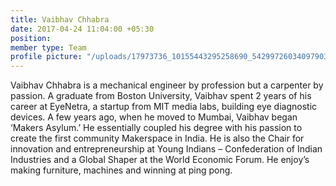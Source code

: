 ```yaml
---
title: Vaibhav Chhabra
date: 2017-04-24 11:04:00 +05:30
position: 
member type: Team
profile picture: "/uploads/17973736_10155443295258690_5429972603409790332_o.jpg"
---
```


Vaibhav Chhabra is a mechanical engineer by profession but a carpenter by passion. A graduate from Boston University, Vaibhav spent 2 years of his career at EyeNetra, a startup from MIT media labs, building eye diagnostic devices. A few years ago, when he moved to Mumbai, Vaibhav began ‘Makers Asylum.’ He essentially coupled his degree with his passion to create the first community Makerspace in India. He is also the Chair for innovation and entrepreneurship at Young Indians – Confederation of Indian Industries and a Global Shaper at the World Economic Forum. He enjoy’s making furniture, machines and winning at ping pong.